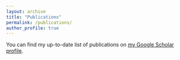 ```yaml
---
layout: archive
title: "Publications"
permalink: /publications/
author_profile: true
---
```


You can find my up-to-date list of publications on [my Google Scholar profile](https://scholar.google.com/citations?user=FaPQRzQAAAAJ&hl=en&oi=sra).
